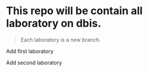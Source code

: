 # This repo will be contain all laboratory on dbis.

> Each laboratory is a new branch.


Add first laboratory

Add second laboratory
